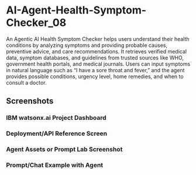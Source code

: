 # AI-Agent-Health-Symptom-Checker_08
 An Agentic AI Health Symptom Checker helps users understand their health conditions 
by analyzing symptoms and providing probable causes, preventive advice, and care recommendations. 
It retrieves verified medical data, symptom databases, and guidelines from trusted sources like WHO, 
government health portals, and medical journals. 
Users can input symptoms in natural language such as “I have a sore throat and fever,” and the agent 
provides possible conditions, urgency level, home remedies, and when to consult a doctor. 
## Screenshots

### IBM watsonx.ai Project Dashboard


### Deployment/API Reference Screen


### Agent Assets or Prompt Lab Screenshot


### Prompt/Chat Example with Agent
